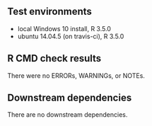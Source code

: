 ## Test environments
* local Windows 10 install, R 3.5.0
* ubuntu 14.04.5 (on travis-ci), R 3.5.0

## R CMD check results
There were no ERRORs, WARNINGs, or NOTEs.

## Downstream dependencies
There are no downstream dependencies.
